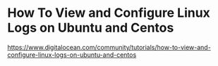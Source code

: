 # How To View and Configure Linux Logs on Ubuntu and Centos

https://www.digitalocean.com/community/tutorials/how-to-view-and-configure-linux-logs-on-ubuntu-and-centos
